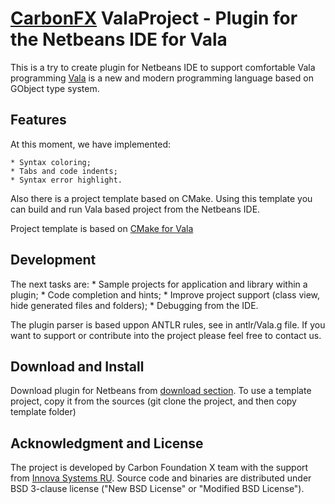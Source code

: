 [CarbonFX](http://carbonfx.org) ValaProject - Plugin for the Netbeans IDE for Vala
===============================================================================

This is a try to create plugin for Netbeans IDE to support comfortable Vala programming
[Vala](http://live.gnome.org/Vala) is a new and modern programming language based on GObject type system.

Features
-------------------------------------------------------------------------------

At this moment, we have implemented:
	
	* Syntax coloring;
	* Tabs and code indents;
	* Syntax error highlight.
	
Also there is a project template based on CMake.
Using this template you can build and run Vala based project from the Netbeans IDE.

Project template is based on 
[CMake for Vala](http://westhoffswelt.de/blog/0043_build_vala_projects_with_cmake_macros.html) 

Development
-------------------------------------------------------------------------------

The next tasks are:
	* Sample projects for application and library within a plugin;
	* Code completion and hints;
	* Improve project support (class view, hide generated files and folders);
	* Debugging from the IDE.
	
The plugin parser is based uppon ANTLR rules, see in antlr/Vala.g file.
If you want to support or contribute into the project please feel free to contact us.

Download and Install
-------------------------------------------------------------------------------

Download plugin for Netbeans from [download section](netbeans-valaproject/downloads).
To use a template project, copy it from the sources (git clone the project, and then copy template folder)

Acknowledgment and License
-------------------------------------------------------------------------------

The project is developed by Carbon Foundation X team with the support from [Innova Systems RU](http://www.inn.ru/).
Source code and binaries are distributed under BSD 3-clause license ("New BSD License" or "Modified BSD License").

